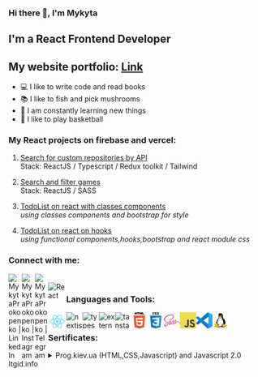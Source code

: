 ### Hi there 👋, I'm Mykyta

## I'm a React Frontend Developer

## My website portfolio: <a href="https://maxxtron.vercel.app/">Link</a></br>


- 💻 I like to write code and read books
- 📚 I like to fish and pick mushrooms
- 🥅 I am constantly learning new things
- 🏀 I like to play basketball

### My React projects on firebase and vercel:

1. <a href="https://github-search-user-repo.web.app/">Search for custom repositories by API</a></br>
Stack: ReactJS / Typescript / Redux toolkit / Tailwind

2. <a href="https://game-search-two.vercel.app/">Search and filter games</a></br>
Stack: ReactJS / SASS

3. <a href="https://todolist-onclasses.web.app/">TodoList on react with classes components</a></br>
*using classes components and bootstrap for style*

4. <a href="https://todolist-onfunctional.web.app/">TodoList on react on hooks</a></br>
*using functional components,hooks,bootstrap and react module css*


### Connect with me:

[<img align="left" alt="MykytaProkopenko | LinkedIn" width="26px" src="https://cdn.cdnlogo.com/logos/l/66/linkedin-icon.svg" />][linkedin]
[<img align="left" alt="MykytaProkopenko | Instagram" width="26px" src="https://cdn.cdnlogo.com/logos/f/83/facebook.svg" />][facebook]
[<img align="left" alt="MykytaProkopenko | Telegram" width="26px" src="https://cdn.cdnlogo.com/logos/t/84/telegram.svg" />][telegram]

<br />
<img align="left" alt="React" width="36px" src="https://skillicons.dev/icons?i=js,html,css,wasm" />

### Languages and Tools:

<img align="left" alt="React" width="36px" src="https://raw.githubusercontent.com/github/explore/80688e429a7d4ef2fca1e82350fe8e3517d3494d/topics/react/react.png" />
<img align="left" width="32" height="32" src="https://files.fm/f/6kvqhbmv4w" alt="nextjs"/>
<img align="left" width="32px" height="32" src="https://img.icons8.com/fluency/48/typescript--v2.png" alt="typescript--v2"/>
<img align="left" width="32" height="32" src="https://img.icons8.com/external-tal-revivo-shadow-tal-revivo/48/external-redux-an-open-source-javascript-library-for-managing-application-state-logo-shadow-tal-revivo.png" alt="external-redux-an-open-source-javascript-library-for-managing-application-state-logo-shadow-tal-revivo"/>
<img align="left" width="32" height="32" src="https://img.stackshare.io/service/25599/default_c6db7125f2c663e452ba211df91b2ced3bb7f0ff.png" alt="tanstack" />
<img align="left" alt="HTML5" width="32px" src="https://raw.githubusercontent.com/github/explore/80688e429a7d4ef2fca1e82350fe8e3517d3494d/topics/html/html.png" />
<img align="left" alt="CSS3" width="32px" src="https://raw.githubusercontent.com/github/explore/80688e429a7d4ef2fca1e82350fe8e3517d3494d/topics/css/css.png" />
<img align="left" alt="Sass" width="32px" src="https://raw.githubusercontent.com/github/explore/80688e429a7d4ef2fca1e82350fe8e3517d3494d/topics/sass/sass.png" />
<img align="left" alt="JavaScript" width="32px" src="https://raw.githubusercontent.com/github/explore/80688e429a7d4ef2fca1e82350fe8e3517d3494d/topics/javascript/javascript.png" />
<img align="left" alt="Visual Studio Code" width="32px" src="https://raw.githubusercontent.com/github/explore/80688e429a7d4ef2fca1e82350fe8e3517d3494d/topics/visual-studio-code/visual-studio-code.png" />
<img align="left" alt="Visual Studio Code" width="32px"
src="https://raw.githubusercontent.com/github/explore/80688e429a7d4ef2fca1e82350fe8e3517d3494d/topics/linux/linux.png" />

<br />

### Sertificates: 
<details>
  <summary>Prog.kiev.ua (HTML,CSS,Javascript) and Javascript 2.0 Itgid.info</summary>
  <img align="left" alt="Prog.kiev.ua" width="700px" src="https://files.fm/thumb_show.php?i=zrrue2p2x" />
  
  <br /> 

   <img align="кшпре" alt="Javascript 2.0" width="700px" src="https://files.fm/thumb_show.php?i=kjt85mwqz" />
 </details>

[linkedin]: https://www.linkedin.com/in/mykyta-prokopenko-67b874195
[facebook]: https://www.facebook.com/profile.php?id=100009199810774
[telegram]: https://t.me/maxxtron
